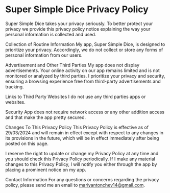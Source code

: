 # Super Simple Dice Privacy Policy

Super Simple Dice takes your privacy seriously. To better protect your privacy we provide this privacy policy notice explaining the way your personal information is collected and used.

Collection of Routine Information
My app, Super Simple Dice, is designed to prioritize your privacy. Accordingly, we do not collect or store any forms of personal information from our users.

Advertisement and Other Third Parties
My app does not display advertisements. Your online activity on our app remains limited and is not monitored or analyzed by third parties. I prioritize your privacy and security, ensuring a browsing experience free from third-party advertisements and tracking. 

Links to Third Party Websites
I do not use any third parties apps or websites.

Security
App does not require network access or any other addition access and that make the app pretty secured.

Changes To This Privacy Policy
This Privacy Policy is effective as of 29/03/2024 and will remain in effect except with respect to any changes in its provisions in the future, which will be in effect immediately after being posted on this page.

I reserve the right to update or change my Privacy Policy at any time and you should check this Privacy Policy periodically. If I make any material changes to this Privacy Policy, I will notify you either through the app by placing a prominent notice on my app.

Contact Information
For any questions or concerns regarding the privacy policy, please send me an email to mariyantonchev14@gmail.com.
